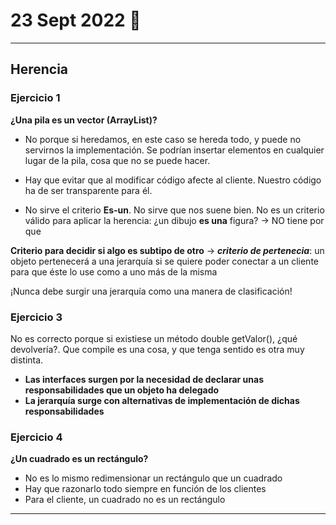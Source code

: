 # 23 Sept 2022 🍮
---
## Herencia

### Ejercicio 1
**¿Una pila es un vector (ArrayList)?**
- No porque si heredamos, en este caso se hereda todo, y puede no servirnos la implementación. Se podrían insertar elementos en cualquier lugar de la pila, cosa que no se puede hacer.

- Hay que evitar que al modificar código afecte al cliente. Nuestro código ha de ser transparente para él.

- No sirve el criterio **Es-un**. No sirve que nos suene bien. No es un criterio válido para aplicar la herencia: ¿un dibujo **es una** figura? -> NO tiene por que

**Criterio para decidir si algo es subtipo de otro** -> ***criterio de pertenecia***: un objeto pertenecerá a una jerarquía si se quiere poder conectar a un cliente para que éste lo use como a uno más de la misma

¡Nunca debe surgir una jerarquía como una manera de clasificación!


### Ejercicio 3
No es correcto porque si existiese un método double getValor(), ¿qué devolvería?. Que compile es una cosa, y que tenga sentido es otra muy distinta.

- **Las interfaces surgen por la necesidad de declarar unas responsabilidades que un objeto ha delegado**
- **La jerarquía surge con alternativas de implementación de dichas responsabilidades**

### Ejercicio 4
**¿Un cuadrado es un rectángulo?**
- No es lo mismo redimensionar un rectángulo que un cuadrado
- Hay que razonarlo todo siempre en función de los clientes
- Para el cliente, un cuadrado no es un rectángulo

---
